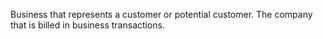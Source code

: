 Business that represents a customer or potential customer. The company that is billed in business transactions.